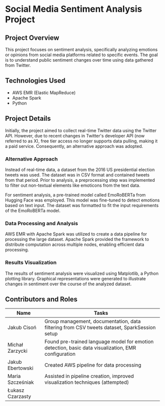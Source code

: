 # Social Media Sentiment Analysis Project

## Project Overview
This project focuses on sentiment analysis, specifically analyzing emotions or opinions from social media platforms related to specific events. The goal is to understand public sentiment changes over time using data gathered from Twitter.

## Technologies Used
- AWS EMR (Elastic MapReduce)
- Apache Spark
- Python

## Project Details
Initially, the project aimed to collect real-time Twitter data using the Twitter API. However, due to recent changes in Twitter's developer API (now referred to as X), free tier access no longer supports data pulling, making it a paid service. Consequently, an alternative approach was adopted.

### Alternative Approach
Instead of real-time data, a dataset from the 2016 US presidential election tweets was used. The dataset was in CSV format and contained tweets from that period. Prior to analysis, a preprocessing step was implemented to filter out non-textual elements like emoticons from the text data.

For sentiment analysis, a pre-trained model called EmoRoBERTa from Hugging Face was employed. This model was fine-tuned to detect emotions based on text input. The dataset was formatted to fit the input requirements of the EmoRoBERTa model.

### Data Processing and Analysis
AWS EMR with Apache Spark was utilized to create a data pipeline for processing the large dataset. Apache Spark provided the framework to distribute computation across multiple nodes, enabling efficient data processing.

### Results Visualization
The results of sentiment analysis were visualized using Matplotlib, a Python plotting library. Graphical representations were generated to illustrate changes in sentiment over the course of the analyzed dataset.

## Contributors and Roles

| Name               | Tasks                                                                                               |
|--------------------|-----------------------------------------------------------------------------------------------------|
| Jakub Cisoń        | Group management, documentation, data filtering from CSV tweets dataset, SparkSession setup         |
| Michał Zarzycki    | Found pre-trained language model for emotion detection, basic data visualization, EMR configuration |
| Jakub Ebertowski   | Created AWS pipeline for data processing                                                            |
| Maria Szcześniak   | Assisted in pipeline creation, improved visualization techniques (attempted)                        |
| Łukasz Czarzasty   |                                                                                                     |
